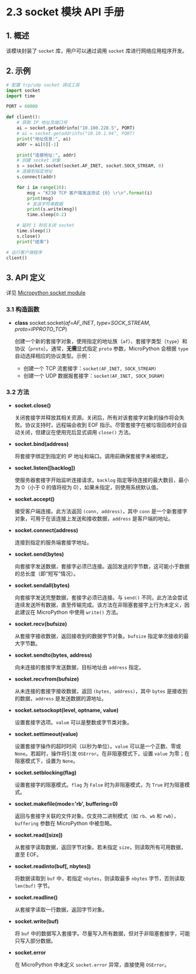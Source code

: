 # 2.3 socket 模块 API 手册

## 1. 概述

该模块封装了 `socket` 库，用户可以通过调用 `socket` 库进行网络应用程序开发。

## 2. 示例

```python
# 配置 tcp/udp socket 调试工具
import socket
import time

PORT = 60000

def client():
    # 获取 IP 地址及端口号
    ai = socket.getaddrinfo("10.100.228.5", PORT)
    # ai = socket.getaddrinfo("10.10.1.94", PORT)
    print("地址信息:", ai)
    addr = ai[0][-1]

    print("连接地址:", addr)
    # 创建 socket 对象
    s = socket.socket(socket.AF_INET, socket.SOCK_STREAM, 0)
    # 连接到指定地址
    s.connect(addr)

    for i in range(10):
        msg = "K230 TCP 客户端发送测试 {0} \r\n".format(i)
        print(msg)
        # 发送字符串数据
        print(s.write(msg))
        time.sleep(0.2)

    # 延时 1 秒后关闭 socket
    time.sleep(1)
    s.close()
    print("结束")

# 运行客户端程序
client()
```

## 3. API 定义

详见 [Micropython socket module](https://docs.micropython.org/en/latest/library/socket.html)

### 3.1 构造函数

- **class** socket.socket(*af=AF_INET*, *type=SOCK_STREAM*, *proto=IPPROTO_TCP*)  

  创建一个新的套接字对象，使用指定的地址族（`af`）、套接字类型（`type`）和协议（`proto`）。通常，**无需**显式指定 `proto` 参数，MicroPython 会根据 `type` 自动选择相应的协议类型。示例：
  - 创建一个 TCP 流套接字：`socket(AF_INET, SOCK_STREAM)`
  - 创建一个 UDP 数据报套接字：`socket(AF_INET, SOCK_DGRAM)`

### 3.2 方法

- **socket.close()**

  关闭套接字并释放其相关资源。关闭后，所有对该套接字对象的操作将会失败。协议支持时，远程端会收到 EOF 指示。尽管套接字在被垃圾回收时会自动关闭，但建议在使用完后显式调用 `close()` 方法。

- **socket.bind(address)**

  将套接字绑定到指定的 IP 地址和端口。调用前确保套接字未被绑定。

- **socket.listen([backlog])**

  使服务器套接字开始监听连接请求。`backlog` 指定等待连接的最大数目，最小为 0（小于 0 的值将视为 0），如果未指定，则使用系统默认值。

- **socket.accept()**

  接受客户端连接。此方法返回 `(conn, address)`，其中 `conn` 是一个新套接字对象，可用于在该连接上发送和接收数据，`address` 是客户端的地址。

- **socket.connect(address)**

  连接到指定的服务端套接字地址。

- **socket.send(bytes)**

  向套接字发送数据，套接字必须已连接。返回发送的字节数，这可能小于数据的总长度（即“短写”情况）。

- **socket.sendall(bytes)**

  向套接字发送完整数据，套接字必须已连接。与 `send()` 不同，此方法会尝试连续发送所有数据，直至传输完成。该方法在非阻塞套接字上行为未定义，因此建议在 MicroPython 中使用 `write()` 方法。

- **socket.recv(bufsize)**

  从套接字接收数据，返回接收到的数据字节对象。`bufsize` 指定单次接收的最大字节数。

- **socket.sendto(bytes, address)**

  向未连接的套接字发送数据，目标地址由 `address` 指定。

- **socket.recvfrom(bufsize)**

  从未连接的套接字接收数据，返回 `(bytes, address)`，其中 `bytes` 是接收到的数据，`address` 是发送数据的源地址。

- **socket.setsockopt(level, optname, value)**

  设置套接字选项。`value` 可以是整数或字节类对象。

- **socket.settimeout(value)**

  设置套接字操作的超时时间（以秒为单位）。`value` 可以是一个正数、零或 `None`。若超时，操作将引发 `OSError`。在非阻塞模式下，设置 `value` 为零；在阻塞模式下，设置为 `None`。

- **socket.setblocking(flag)**

  设置套接字的阻塞模式。`flag` 为 `False` 时为非阻塞模式，为 `True` 时为阻塞模式。

- **socket.makefile(mode='rb', buffering=0)**

  返回与套接字关联的文件对象。仅支持二进制模式（如 `rb`、`wb` 和 `rwb`），`buffering` 参数在 MicroPython 中被忽略。

- **socket.read([size])**

  从套接字读取数据，返回字节对象。若未指定 `size`，则读取所有可用数据，直至 EOF。

- **socket.readinto(buf[, nbytes])**

  将数据读取到 `buf` 中，若指定 `nbytes`，则读取最多 `nbytes` 字节，否则读取 `len(buf)` 字节。

- **socket.readline()**

  从套接字读取一行数据，返回字节对象。

- **socket.write(buf)**

  将 `buf` 中的数据写入套接字。尽量写入所有数据，但对于非阻塞套接字，可能只写入部分数据。

- **socket.error**

  在 MicroPython 中未定义 `socket.error` 异常，直接使用 `OSError`。
  